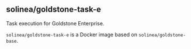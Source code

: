 solinea/goldstone-task-e
---

Task execution for Goldstone Enterprise.

`solinea/goldstone-task-e` is a Docker image based on `solinea/goldstone-base`.

